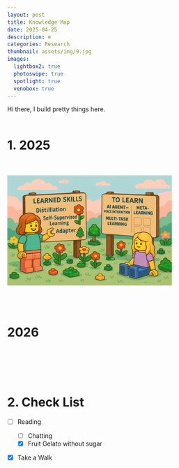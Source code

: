 ```yaml
---
layout: post
title: Knowledge Map
date: 2025-04-25
description: ‪❄️
categories: Research
thumbnail: assets/img/9.jpg
images:
  lightbox2: true
  photoswipe: true
  spotlight: true
  venobox: true
---
```


Hi there, I build pretty things here.<br><br>

# 1. 2025<br><br>

<p align="left">
  <img src="/assets/img/knowledge_2025.jpg" alt="Knowledge Map" width="75%">
</p>

<br><br>

# 2026<br><br>

<br><br>


# 2. Check List

- [ ] Reading
  - [ ] Chatting
  - [x] Fruit Gelato without sugar
- [x] Take a Walk
<br><br><br><br>

